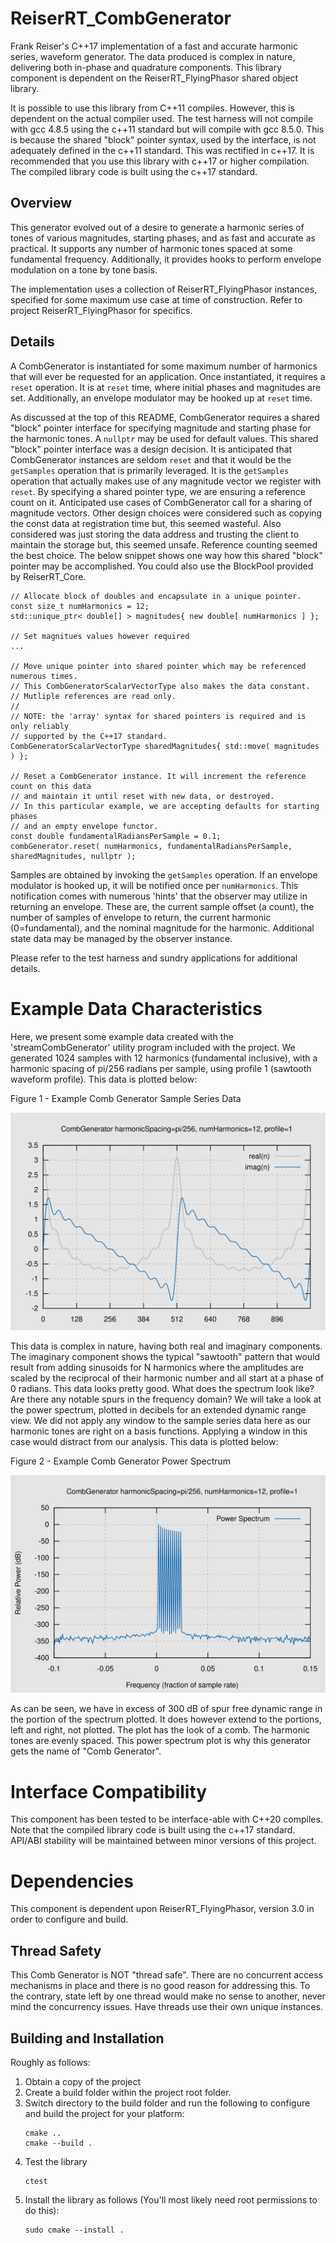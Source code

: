 # ReiserRT_CombGenerator

Frank Reiser's C++17 implementation of a fast and accurate harmonic series, waveform generator.
The data produced is complex in nature, delivering both in-phase and quadrature components.
This library component is dependent on the ReiserRT_FlyingPhasor shared object library.

It is possible to use this library from C++11 compiles. However, 
this is dependent on the actual compiler used. The test harness will not compile with
gcc 4.8.5 using the c++11 standard but will compile with gcc 8.5.0.
This is because the shared "block" pointer syntax, used by the interface, is not adequately defined
in the c++11 standard. This was rectified in c++17. It is recommended that you use this library
with c++17 or higher compilation. The compiled library code is built using the c++17 standard.

## Overview

This generator evolved out of a desire to generate a harmonic series of tones
of various magnitudes, starting phases, and as fast and accurate as practical.
It supports any number of harmonic tones spaced at some fundamental frequency.
Additionally, it provides hooks to perform envelope modulation on a tone by tone basis.

The implementation uses a collection of ReiserRT_FlyingPhasor instances, specified for some maximum
use case at time of construction. Refer to project ReiserRT_FlyingPhasor for specifics.

## Details

A CombGenerator is instantiated for some maximum number of harmonics that will ever
be requested for an application. Once instantiated, it requires a `reset` operation.
It is at `reset` time, where initial phases and magnitudes are set. Additionally, an
envelope modulator may be hooked up at `reset` time.

As discussed at the top of this README, CombGenerator requires a shared "block" pointer interface
for specifying magnitude and starting phase for the harmonic tones. A `nullptr` may be used for
default values. This shared "block" pointer interface was a design decision. It is anticipated that
CombGenerator instances are seldom `reset` and that it would be the `getSamples`
operation that is primarily leveraged. It is the `getSamples` operation
that actually makes use of any magnitude vector we register with `reset`.
By specifying a shared pointer type, we are ensuring a reference count on it.
Anticipated use cases of CombGenerator call for a sharing of magnitude vectors.
Other design choices were considered such as copying the const data at registration time but,
this seemed wasteful. Also considered was just storing the data address and trusting the client
to maintain the storage but, this seemed unsafe. Reference counting seemed the best choice.
The below snippet shows one way how this shared "block" pointer may be accomplished.
You could also use the BlockPool provided by ReiserRT_Core.

   ```
   // Allocate block of doubles and encapsulate in a unique pointer.
   const size_t numHarmonics = 12;
   std::unique_ptr< double[] > magnitudes{ new double[ numHarmonics ] };
   
   // Set magnitues values however required
   ...
   
   // Move unique pointer into shared pointer which may be referenced numerous times.
   // This CombGeneratorScalarVectorType also makes the data constant.
   // Mutliple references are read only.
   //
   // NOTE: the 'array' syntax for shared pointers is required and is only reliably 
   // supported by the C++17 standard.
   CombGeneratorScalarVectorType sharedMagnitudes{ std::move( magnitudes ) };
   
   // Reset a CombGenerator instance. It will increment the reference count on this data
   // and maintain it until reset with new data, or destroyed.
   // In this particular example, we are accepting defaults for starting phases
   // and an empty envelope functor.
   const double fundamentalRadiansPerSample = 0.1;
   combGenerator.reset( numHarmonics, fundamentalRadiansPerSample, sharedMagnitudes, nullptr );
   ```

Samples are obtained by invoking the `getSamples` operation. If an envelope modulator
is hooked up, it will be notified once per `numHarmonics`. This notification comes with
numerous 'hints' that the observer may utilize in returning an envelope. These are,
the current sample offset (a count), the number of samples of envelope to return,
the current harmonic (0=fundamental), and the nominal magnitude for the harmonic.
Additional state data may be managed by the observer instance.

Please refer to the test harness and sundry applications for additional details.

# Example Data Characteristics
Here, we present some example data created with the 'streamCombGenerator' utility program included
with the project. We generated 1024 samples with 12 harmonics (fundamental inclusive), 
with a harmonic spacing of pi/256 radians per sample, using profile 1 (sawtooth waveform profile).
This data is plotted below:

Figure 1 - Example Comb Generator Sample Series Data

![Figure 1](graphics/figure1.svg)

This data is complex in nature, having both real and imaginary components. The imaginary component
shows the typical "sawtooth" pattern that would result from adding sinusoids for N harmonics where
the amplitudes are scaled by the reciprocal of their harmonic number and all start at a phase of 0 radians.
This data looks pretty good. What does the spectrum look like? Are there any notable spurs in the frequency domain?
We will take a look at the power spectrum, plotted in decibels for an extended dynamic range view. We
did not apply any window to the sample series data here as our harmonic tones are right on a basis functions.
Applying a window in this case would distract from our analysis.
This data is plotted below:

Figure 2 - Example Comb Generator Power Spectrum

![Figure 2](graphics/figure2.svg)

As can be seen, we have in excess of 300 dB of spur free dynamic range in the portion of the spectrum plotted.
It does however extend to the portions, left and right, not plotted. The plot has the look of a comb. The harmonic
tones are evenly spaced. This power spectrum plot is why this generator gets the name of "Comb Generator".

# Interface Compatibility
This component has been tested to be interface-able with C++20 compiles. Note that the compiled library code
is built using the c++17 standard. API/ABI stability will be maintained between minor versions of this project.

# Dependencies
This component is dependent upon ReiserRT_FlyingPhasor, version 3.0 in order to configure and build.

## Thread Safety
This Comb Generator is NOT "thread safe". There are no concurrent access mechanisms
in place and there is no good reason for addressing this. To the contrary,
state left by one thread would make no sense to another, never mind the concurrency issues.
Have threads use their own unique instances.

## Building and Installation
Roughly as follows:
1) Obtain a copy of the project
2) Create a build folder within the project root folder.
3) Switch directory to the build folder and run the following
   to configure and build the project for your platform:
   ```
   cmake ..
   cmake --build .
   ```
4) Test the library
   ```
   ctest
   ```
5) Install the library as follows (You'll most likely
   need root permissions to do this):
   ```
   sudo cmake --install .
   ```
